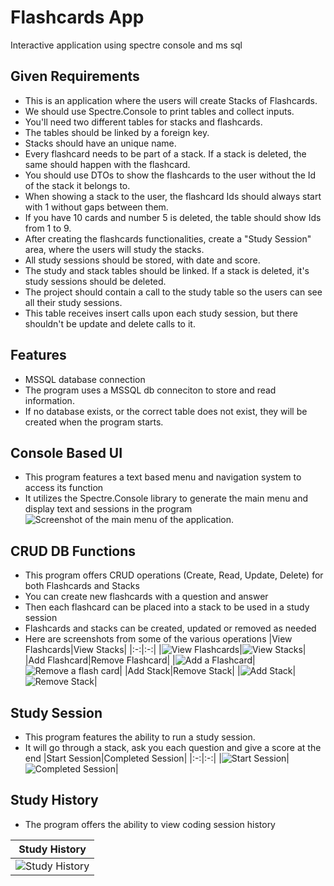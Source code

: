 # Flashcards App

Interactive application using spectre console and ms sql

## Given Requirements

- This is an application where the users will create Stacks of
  Flashcards.
- We should use Spectre.Console to print tables and collect inputs.
- You'll need two different tables for stacks and flashcards.
- The tables should be linked by a foreign key.
- Stacks should have an unique name.
- Every flashcard needs to be part of a stack. If a stack is deleted,
  the same should happen with the flashcard.
- You should use DTOs to show the flashcards to the user without the
  Id of the stack it belongs to.
- When showing a stack to the user, the flashcard Ids should always
  start with 1 without gaps between them.
- If you have 10 cards and number 5 is deleted, the table should
  show Ids from 1 to 9.
- After creating the flashcards functionalities, create a "Study Session"
  area, where the users will study the stacks.
- All study sessions should be stored, with date and score.
- The study and stack tables should be linked. If a stack is deleted,
  it's study sessions should be deleted.
- The project should contain a call to the study table so the users
  can see all their study sessions.
- This table receives insert calls upon each study session, but there
  shouldn't be update and delete calls to it.

## Features

- MSSQL database connection
- The program uses a MSSQL db conneciton to store and read information.
- If no database exists, or the correct table does not exist, they will
  be created when the program starts.

## Console Based UI

- This program features a text based menu and navigation system to access
  its function
- It utilizes the Spectre.Console library to generate the main menu and
  display text and sessions in the program
  ![Screenshot of the main menu of the application.](https://rvnprojectstorage.blob.core.windows.net/images/Console.Flashcards/MainMenu.png)

## CRUD DB Functions

- This program offers CRUD operations (Create, Read, Update, Delete) for
  both Flashcards and Stacks
- You can create new flashcards with a question and answer
- Then each flashcard can be placed into a stack to be used in a study session
- Flashcards and stacks can be created, updated or removed as needed
- Here are screenshots from some of the various operations
  |View Flashcards|View Stacks|
  |:-:|:-:|
  |![View Flashcards](https://rvnprojectstorage.blob.core.windows.net/images/Console.Flashcards/FlashCardsMenu.png)|![View Stacks](https://rvnprojectstorage.blob.core.windows.net/images/Console.Flashcards/ViewStacks.png)|
  |Add Flashcard|Remove Flashcard|
  |![Add a Flashcard](https://rvnprojectstorage.blob.core.windows.net/images/Console.Flashcards/AddFlashcard.png)|![Remove a flash card](https://rvnprojectstorage.blob.core.windows.net/images/Console.Flashcards/DeleteFlashcard.png)|
  |Add Stack|Remove Stack|
  |![Add Stack](https://rvnprojectstorage.blob.core.windows.net/images/Console.Flashcards/AddStack.png)|![Remove Stack](https://rvnprojectstorage.blob.core.windows.net/images/Console.Flashcards/DeleteStack.png)|

## Study Session

- This program features the ability to run a study session.
- It will go through a stack, ask you each question and give a score at the end
  |Start Session|Completed Session|
  |:-:|:-:|
  |![Start Session](https://rvnprojectstorage.blob.core.windows.net/images/Console.Flashcards/StartStudySession.png)|![Completed Session](https://rvnprojectstorage.blob.core.windows.net/images/Console.Flashcards/StudySession.png)|

## Study History

- The program offers the ability to view coding session history
  
 |Study History|
 |:-:|
 |![Study History](https://rvnprojectstorage.blob.core.windows.net/images/Console.Flashcards/StudyHistory.png)|
